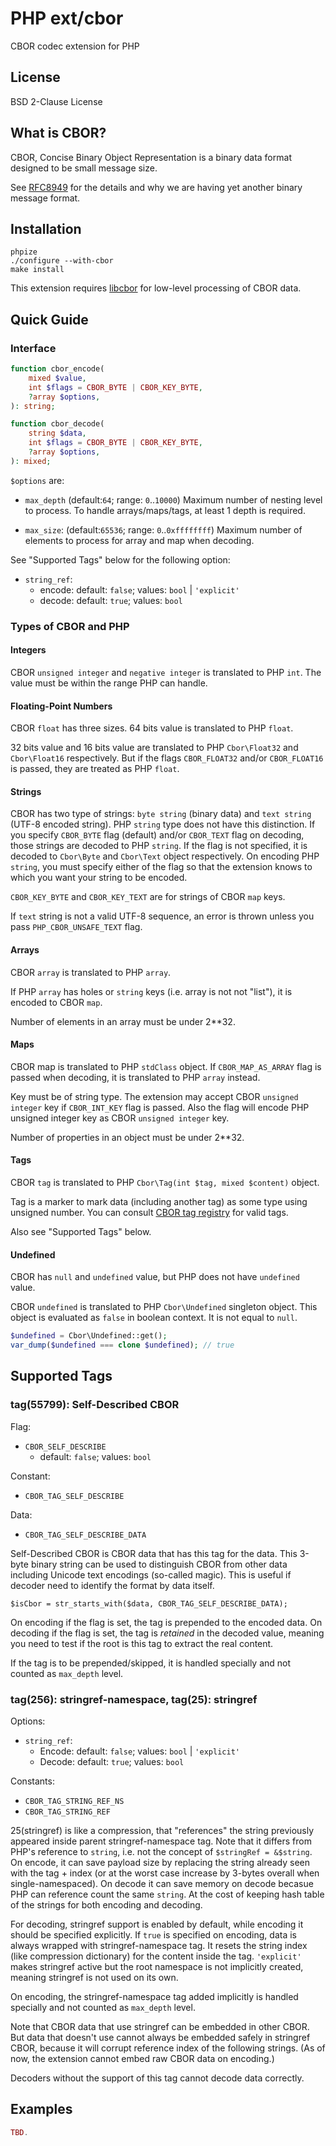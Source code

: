 # PHP ext/cbor

CBOR codec extension for PHP


## License

BSD 2-Clause License


## What is CBOR?

CBOR, Concise Binary Object Representation is a binary data format designed to be small message size.

See [RFC8949](https://datatracker.ietf.org/doc/html/rfc8949) for the details and why we are having yet another binary message format.


## Installation

```
phpize
./configure --with-cbor
make install
```

This extension requires [libcbor](https://github.com/PJK/libcbor/) for low-level processing of CBOR data.


## Quick Guide

### Interface

```php
function cbor_encode(
    mixed $value,
    int $flags = CBOR_BYTE | CBOR_KEY_BYTE,
    ?array $options,
): string;

function cbor_decode(
    string $data,
    int $flags = CBOR_BYTE | CBOR_KEY_BYTE,
    ?array $options,
): mixed;
```
`$options` are:

- `max_depth` (default:`64`; range: `0`..`10000`)
  Maximum number of nesting level to process.
  To handle arrays/maps/tags, at least 1 depth is required.

- `max_size`: (default:`65536`; range: `0`..`0xffffffff`)
  Maximum number of elements to process for array and map when decoding.

See "Supported Tags" below for the following option:

- `string_ref`:
  - encode: default: `false`; values: `bool` | `'explicit'`
  - decode: default: `true`; values: `bool`

### Types of CBOR and PHP

#### Integers

CBOR `unsigned integer` and `negative integer` is translated to PHP `int`.
The value must be within the range PHP can handle.

#### Floating-Point Numbers

CBOR `float` has three sizes. 64 bits value is translated to PHP `float`.

32 bits value and 16 bits value are translated to PHP `Cbor\Float32` and `Cbor\Float16` respectively.
But if the flags `CBOR_FLOAT32` and/or `CBOR_FLOAT16` is passed, they are treated as PHP `float`.

#### Strings

CBOR has two type of strings: `byte string` (binary data) and `text string` (UTF-8 encoded string).
PHP `string` type does not have this distinction.
If you specify `CBOR_BYTE` flag (default) and/or `CBOR_TEXT` flag on decoding, those strings are decoded to PHP `string`. If the flag is not specified, it is decoded to `Cbor\Byte` and `Cbor\Text` object respectively.
On encoding PHP `string`, you must specify either of the flag so that the extension knows to which you want your string to be encoded.

`CBOR_KEY_BYTE` and `CBOR_KEY_TEXT` are for strings of CBOR `map` keys.

If `text` string is not a valid UTF-8 sequence, an error is thrown unless you pass `PHP_CBOR_UNSAFE_TEXT` flag.

#### Arrays

CBOR `array` is translated to PHP `array`.

If PHP `array` has holes or `string` keys (i.e. array is not not "list"), it is encoded to CBOR `map`.

Number of elements in an array must be under 2**32.

#### Maps

CBOR map is translated to PHP `stdClass` object.
If `CBOR_MAP_AS_ARRAY` flag is passed when decoding, it is translated to PHP `array` instead.

Key must be of string type.
The extension may accept CBOR `unsigned integer` key if `CBOR_INT_KEY` flag is passed. Also the flag will encode PHP unsigned integer key as CBOR `unsigned integer` key.

Number of properties in an object must be under 2**32.

#### Tags

CBOR `tag` is translated to PHP `Cbor\Tag(int $tag, mixed $content)` object.

Tag is a marker to mark data (including another tag) as some type using unsigned number.
You can consult [CBOR tag registry](https://www.iana.org/assignments/cbor-tags/cbor-tags.xhtml) for valid tags.

Also see "Supported Tags" below.

#### Undefined

CBOR has `null` and `undefined` value, but PHP does not have `undefined` value.

CBOR `undefined` is translated to PHP `Cbor\Undefined` singleton object.
This object is evaluated as `false` in boolean context. It is not equal to `null`.

```php
$undefined = Cbor\Undefined::get();
var_dump($undefined === clone $undefined); // true
```


## Supported Tags

### tag(55799): Self-Described CBOR

Flag:
- `CBOR_SELF_DESCRIBE`
  - default: `false`; values: `bool`

Constant:
- `CBOR_TAG_SELF_DESCRIBE`

Data:
- `CBOR_TAG_SELF_DESCRIBE_DATA`

Self-Described CBOR is CBOR data that has this tag for the data.
This 3-byte binary string can be used to distinguish CBOR from other data including Unicode text encodings (so-called magic). This is useful if decoder need to identify the format by data itself.
```
$isCbor = str_starts_with($data, CBOR_TAG_SELF_DESCRIBE_DATA);
```

On encoding if the flag is set, the tag is prepended to the encoded data.
On decoding if the flag is set, the tag is _retained_ in the decoded value, meaning you need to test if the root is this tag to extract the real content.

If the tag is to be prepended/skipped, it is handled specially and not counted as `max_depth` level.

### tag(256): stringref-namespace, tag(25): stringref

Options:
- `string_ref`:
  - Encode: default: `false`; values: `bool` | `'explicit'`
  - Decode: default: `true`; values: `bool`

Constants:
-	`CBOR_TAG_STRING_REF_NS`
- `CBOR_TAG_STRING_REF`

25(stringref) is like a compression, that "references" the string previously appeared inside parent stringref-namespace tag. Note that it differs from PHP's reference to `string`, i.e. not the concept of `$stringRef = &$string`.
On encode, it can save payload size by replacing the string already seen with the tag + index (or at the worst case increase by 3-bytes overall when single-namespaced). On decode it can save memory on decode becasue PHP can reference count the same `string`. At the cost of keeping hash table of the strings for both encoding and decoding.

For decoding, stringref support is enabled by default, while encoding it should be specified explicitly.
If `true` is specified on encoding, data is always wrapped with stringref-namespace tag. It resets the string index (like compression dictionary) for the content inside the tag. `'explicit'` makes stringref active but the root namespace is not implicitly created, meaning stringref is not used on its own.

On encoding, the stringref-namespace tag added implicitly is handled specially and not counted as `max_depth` level.

Note that CBOR data that use stringref can be embedded in other CBOR. But data that doesn't use cannot always be embedded safely in stringref CBOR, because it will corrupt reference index of the following strings.
(As of now, the extension cannot embed raw CBOR data on encoding.)

Decoders without the support of this tag cannot decode data correctly.

## Examples

```php
TBD.
```
